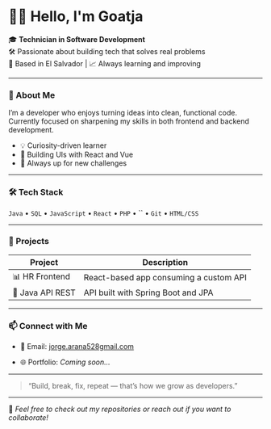 # 👨‍💻 Hello, I'm Goatja

🎓 **Technician in Software Development**  
🛠️ Passionate about building tech that solves real problems  
📍 Based in El Salvador | 📈 Always learning and improving

---

### 🧩 About Me

I’m a developer who enjoys turning ideas into clean, functional code.  
Currently focused on sharpening my skills in both frontend and backend development.

- 💡 Curiosity-driven learner  
- 🎨 Building UIs with React and Vue   
- 🌱 Always up for new challenges

---

### 🛠️ Tech Stack

`Java` • `SQL` • `JavaScript` • `React` • `PHP` • `` • `Git` • `HTML/CSS`

---

### 🚀 Projects

| Project                   | Description                                           |
|---------------------------|-------------------------------------------------------|
| 📊 HR Frontend            | React-based app consuming a custom API               |
| 🔐 Java API REST          | API built with Spring Boot and JPA                   |


---

### 📫 Connect with Me

- 📧 Email: [jorge.arana528gmail.com](jorge.arana528@gmail.com)

- 🌐 Portfolio: *Coming soon...*

---

> “Build, break, fix, repeat — that’s how we grow as developers.”

---

💬 _Feel free to check out my repositories or reach out if you want to collaborate!_
